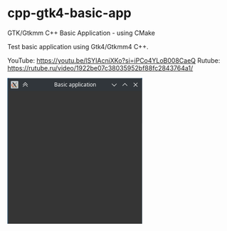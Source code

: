 # cpp-gtk4-basic-app
GTK/Gtkmm C++ Basic Application - using CMake

Test basic application using Gtk4/Gtkmm4 C++.

YouTube: https://youtu.be/lSYIAcniXKo?si=iPCo4YLoB008CaeQ
Rutube: https://rutube.ru/video/1922be07c38035952bf88fc2843764a1/

![Screenshot](images/screenshot.png)
